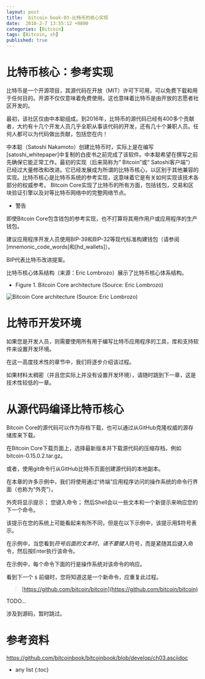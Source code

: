 ```yaml
---
layout: post
title:  bitcoin book-03-比特币的核心实现
date:  2018-2-7 13:55:12 +0800
categories: [Bitcoin]
tags: [Bitcoin, sh]
published: true
---
```


# 比特币核心：参考实现

比特币是一个开源项目，其源代码在开放（MIT）许可下可用，可以免费下载和用于任何目的。开源不仅仅意味着免费使用。这也意味着比特币是由开放的志愿者社区开发的。

最初，该社区仅由中本聪组成。到2016年，比特币的源代码已经有400多个贡献者，大约有十几个开发人员几乎全职从事该代码的开发，还有几十个兼职人员。任何人都可以为代码做出贡献，包括您在内！

中本聪（Satoshi Nakamoto）创建比特币时，实际上是在编写[satoshi_whitepaper]中复制的白皮书之前完成了该软件。中本聪希望在撰写之前先确保它能正常工作。最初的实现（后来简称为“ Bitcoin”或“ Satoshi客户端”）已经过大量修改和改进。它已经发展成为所谓的比特币核心，以区别于其他兼容的实现。比特币核心是比特币系统的参考实现，这意味着它是有关如何实现该技术各部分的权威参考。 Bitcoin Core实现了比特币的所有方面，包括钱包，交易和区块验证引擎以及对等比特币网络中的完整网络节点。

- 警告

即使Bitcoin Core包含钱包的参考实现，也不打算将其用作用户或应用程序的生产钱包。

建议应用程序开发人员使用BIP-39和BIP-32等现代标准构建钱包（请参阅[mnemonic_code_words]和[hd_wallets]）。 

BIP代表比特币改进提案。

比特币核心体系结构（来源：Eric Lombrozo）展示了比特币核心体系结构。

- Figure 1. Bitcoin Core architecture (Source: Eric Lombrozo)

![Bitcoin Core architecture (Source: Eric Lombrozo)](https://github.com/bitcoinbook/bitcoinbook/blob/develop/images/mbc2_0301.png)

# 比特币开发环境

如果您是开发人员，则需要使用所有用于编写比特币应用程序的工具，库和支持软件来设置开发环境。 

在这一高度技术性的章节中，我们将逐步介绍该过程。 

如果材料太稠密（并且您实际上并没有设置开发环境），请随时跳到下一章，这是技术性较低的一章。

# 从源代码编译比特币核心

Bitcoin Core的源代码可以作为存档下载，也可以通过从GitHub克隆权威的源存储库来下载。 

在Bitcoin Core下载页面上，选择最新版本并下载源代码的压缩存档，例如bitcoin-0.15.0.2.tar.gz。 

或者，使用git命令行从GitHub比特币页面创建源代码的本地副本。

在本章的许多示例中，我们将使用通过“终端”应用程序访问的操作系统的命令行界面（也称为“外壳”）。 

外壳将显示提示； 您键入命令； 然后Shell会以一些文本和一个新提示来响应您的下一个命令。 

该提示在您的系统上可能看起来有所不同，但是在以下示例中，该提示用$符号表示。 

在示例中，当您看到$符号后面的文本时，请不要键入$符号，而是紧随其后键入命令，然后按Enter执行该命令。

在示例中，每个命令下面的行是操作系统对该命令的响应。 
 
看到下一个 `$` 前缀时，您将知道这是一个新命令，应重复此过程。

> [https://github.com/bitcoin/bitcoin](https://github.com/bitcoin/bitcoin)


TODO...

涉及到源码，暂时跳过。

# 参考资料

https://github.com/bitcoinbook/bitcoinbook/blob/develop/ch03.asciidoc

* any list
{:toc}